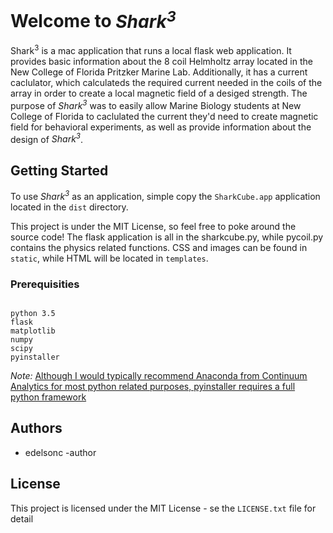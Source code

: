 <h1>Welcome to <i>Shark<sup>3</sup></i></h1>
Shark<sup>3</sup> is a mac application that runs a local flask web application. It provides basic information about the 8 coil Helmholtz array located in the New College of Florida Pritzker Marine Lab. Additionally, it has a current caclulator, which calculateds the required current needed in the coils of the array in order to create a local magnetic field of a desiged strength. The purpose of <i>Shark<sup>3</sup></i> was to easily allow Marine Biology students at New College of Florida to caclulated the current they'd need to create magnetic field for behavioral experiments, as well as provide information about the design of <i>Shark<sup>3</sup></i>.

<h2>Getting Started</h2>
To use <i>Shark<sup>3</sup></i> as an application, simple copy the <code>SharkCube.app</code> application located in the <code>dist</code> directory.

This project is under the MIT License, so feel free to poke around the source code! The flask application is all in the sharkcube.py, while pycoil.py contains the physics related functions. CSS and images can be found in <code>static</code>, while HTML will be located in <code>templates</code>.

<h3>Prerequisities</h3>

<pre><code>
python 3.5
flask
matplotlib
numpy
scipy
pyinstaller
</code></pre>

<i>Note:</i> <u>Although I would typically recommend <a href=https://www.continuum.io/why-anaconda>Anaconda from Continuum Analytics</a> for most python related purposes, pyinstaller requires a full python framework</u>

<h2>Authors</h2>
<ul>
    <li>edelsonc -author</li>
</ul>

<h2>License</h2>
This project is licensed under the MIT License - se the <code>LICENSE.txt</code> file for detail